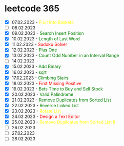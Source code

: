 # leetcode 365

- [x] 07.02.2023 - <span style="color:yellow">Fruit into Baskets</span>
- [ ] 08.02.2023
- [x] 09.02.2023 - <span style="color:green">Search Insert Position</span>
- [x] 10.02.2023 - <span style="color:green">Length of Last Word</span>
- [x] 11.02.2023 - <span style="color:red">Sudoku Solver</span>
- [x] 12.02.2023 - <span style="color:green">Plus One</span>
- [x] 13.02.2023 - <span style="color:green">Count Odd Number in an Interval Range</span>
- [ ] 14.02.2023
- [X] 15.02.2023 - <span style="color:green">Add Binary</span>
- [x] 16.02.2023 - <span style="color:green">sqrt</span>
- [x] 17.02.2023 - <span style="color:green">Climbing Stairs</span>
- [x] 18.02.2023 - <span style="color:red">First Missing Positive</span>
- [x] 19.02.2023 - <span style="color:green">Bets Time to Buy and Sell Stock</span>
- [x] 20.02.2023 - <span style="color:green">Valid Palindrome</span>
- [x] 21.02.2023 - <span style="color:green">Remove Duplicates from Sorted List</span>
- [x] 22.02.2023 - <span style="color:green">Reverse Linked List</span>
- [x] 23.02.2023 - <span style="color:yellow">Rotate List</span>
- [x] 24.02.2023 - <span style="color:red">Design a Text Editor</span>
- [x] 25.02.2023 - <span style="color:yellow">Remove Duplicates from Sorted List II</span>
- [ ] 26.02.2023
- [ ] 27.02.2023
- [ ] 28.02.2023
